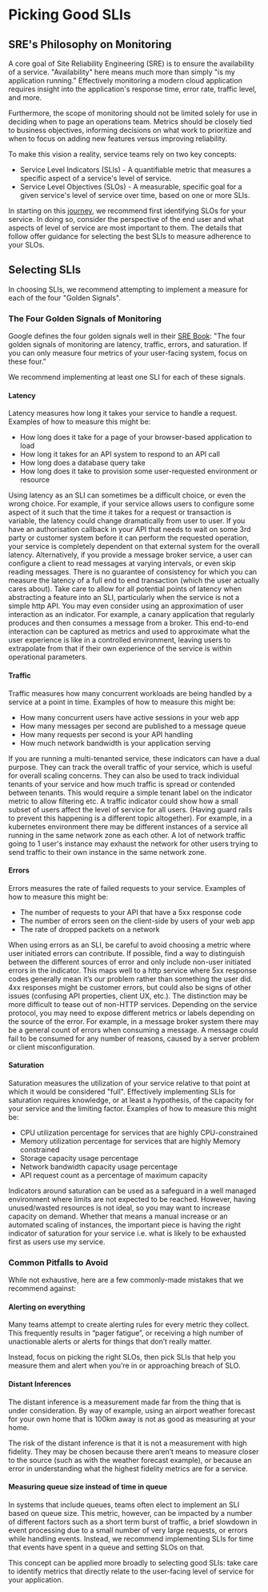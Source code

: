 # Picking Good SLIs

## SRE's Philosophy on Monitoring

A core goal of Site Reliability Engineering (SRE) is to ensure the availability of a service. "Availability" here means much more than simply "is my application running." Effectively monitoring a modern cloud application requires insight into the application's response time, error rate, traffic level, and more.

Furthermore, the scope of monitoring should not be limited solely for use in deciding when to page an operations team. Metrics should be closely tied to business objectives, informing decisions on what work to prioritize and when to focus on adding new features versus improving reliability.

To make this vision a reality, service teams rely on two key concepts:
  * Service Level Indicators (SLIs) - A quantifiable metric that measures a specific aspect of a service's level of service.
  * Service Level Objectives (SLOs) - A measurable, specific goal for a given service's level of service over time, based on one or more SLIs.

In starting on this [journey](sre_maturity.md), we recommend first identifying SLOs for your service. In doing so, consider the perspective of the end user and what aspects of level of service are most important to them. The details that follow offer guidance for selecting the best SLIs to measure adherence to your SLOs.

## Selecting SLIs

In choosing SLIs, we recommend attempting to implement a measure for each of the four "Golden Signals".

### The Four Golden Signals of Monitoring

Google defines the four golden signals well in their [SRE Book](https://sre.google/sre-book/foreword/): "The four golden signals of monitoring are latency, traffic, errors, and saturation. If you can only measure four metrics of your user-facing system, focus on these four."

We recommend implementing at least one SLI for each of these signals.

#### Latency

Latency measures how long it takes your service to handle a request. Examples of how to measure this might be:
  * How long does it take for a page of your browser-based application to load
  * How long it takes for an API system to respond to an API call
  * How long does a database query take
  * How long does it take to provision some user-requested environment or resource

Using latency as an SLI can sometimes be a difficult choice, or even the wrong choice. For example, if your service allows users to configure some aspect of it such that the time it takes for a request or transaction is variable, the latency could change dramatically from user to user. If you have an authorisation callback in your API that needs to wait on some 3rd party or customer system before it can perform the requested operation, your service is completely dependent on that external system for the overall latency. Alternatively, if you provide a message broker service,  a user can configure a client to read messages at varying intervals, or even skip reading messages. There is no guarantee of consistency for which you can measure the latency of a full end to end transaction (which the user actually cares about).
Take care to allow for all potential points of latency when abstracting a feature into an SLI, particularly when the service is not a simple http API. You may even consider using an approximation of user interaction as an indicator. For example, a canary application that regularly produces and then consumes a message from a broker. This end-to-end interaction can be captured as metrics and used to approximate what the user experience is like in a controlled environment, leaving users to extrapolate from that if their own experience of the service is within operational parameters. 

#### Traffic

Traffic measures how many concurrent workloads are being handled by a service at a point in time. Examples of how to measure this might be:
  * How many concurrent users have active sessions in your web app
  * How many messages per second are published to a message queue
  * How many requests per second is your API handling
  * How much network bandwidth is your application serving

If you are running a multi-tenanted service, these indicators can have a dual purpose. They can track the overall traffic of your service, which is useful for overall scaling concerns. They can also be used to track individual tenants of your service and how much traffic is spread or contended between tenants. This would require a simple tenant label on the indicator metric to allow filtering etc. A traffic indicator could show how a small subset of users affect the level of service for all users. (Having guard rails to prevent this happening is a different topic altogether). For example, in a kubernetes environment there may be different instances of a service all running in the same network zone as each other. A lot of network traffic going to 1 user's instance may exhaust the network for other users trying to send traffic to their own instance in the same network zone.

#### Errors

Errors measures the rate of failed requests to your service. Examples of how to measure this might be:
  * The number of requests to your API that have a 5xx response code
  * The number of errors seen on the client-side by users of your web app
  * The rate of dropped packets on a network

When using errors as an SLI, be careful to avoid choosing a metric where user initiated errors can contribute. If possible, find a way to distinguish between the different sources of error and only include non-user initiated errors in the indicator. This maps well to a http service where 5xx response codes generally mean it’s our problem rather than something the user did. 4xx responses might be customer errors, but could also be signs of other issues (confusing API properties, client UX, etc.).  The distinction may be more difficult to tease out of non-HTTP services. Depending on the service protocol, you may need to expose different metrics or labels depending on the source of the error. For example, in a message broker system there may be a general count of errors when consuming a message. A message could fail to be consumed for any number of reasons, caused by a server problem or client misconfiguration.

#### Saturation

Saturation measures the utilization of your service relative to that point at which it would be considered "full". Effectively implementing SLIs for saturation requires knowledge, or at least a hypothesis, of the capacity for your service and the limiting factor. Examples of how to measure this might be:
  * CPU utilization percentage for services that are highly CPU-constrained
  * Memory utilization percentage for services that are highly Memory constrained
  * Storage capacity usage percentage
  * Network bandwidth capacity usage percentage
  * API request count as a percentage of maximum capacity

Indicators around saturation can be used as a safeguard in a well managed environment where limits are not expected to be reached. However, having unused/wasted resources is not ideal, so you may want to increase capacity on demand. Whether that means a manual increase or an automated scaling of instances, the important piece is having the right indicator of saturation for your service i.e. what is likely to be exhausted first as users use my service.

### Common Pitfalls to Avoid

While not exhaustive, here are a few commonly-made mistakes that we recommend against:

#### Alerting on everything

Many teams attempt to create alerting rules for every metric they collect. This frequently results in “pager fatigue”, or receiving a high number of unactionable alerts or alerts for things that don’t really matter. 

Instead, focus on picking the right SLOs, then pick SLIs that help you measure them and alert when you’re in or approaching breach of SLO.

#### Distant Inferences

The distant inference is a measurement made far from the thing that is under consideration. By way of example, using an airport weather forecast for your own home that is 100km away is not as good as measuring at your home.

The risk of the distant inference is that it is not a measurement with high fidelity. They may be chosen because there aren’t means to measure closer to the source (such as with the weather forecast example), or because an error in understanding what the highest fidelity metrics are for a service.

#### Measuring queue size instead of time in queue

In systems that include queues, teams often elect to implement an SLI based on queue size. This metric, however, can be impacted by a number of different factors such as a short term burst of traffic, a brief slowdown in event processing due to a small number of very large requests, or errors while handling events. Instead, we recommend implementing SLIs for time that events have spent in a queue and setting SLOs on that.

This concept can be applied more broadly to selecting good SLIs: take care to identify metrics that directly relate to the user-facing level of service for your application.

